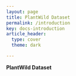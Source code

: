 ```yaml
---
layout: page
title: PlantWild Dataset
permalink: /introduction
key: docs-introduction
article_header:
  type: cover
  theme: dark

---
```





**PlantWild Dataset** 






